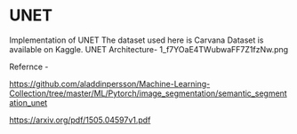 # UNET

Implementation of UNET 
The dataset used here is Carvana Dataset is available on Kaggle.
 UNET Architecture-
 1_f7YOaE4TWubwaFF7Z1fzNw.png

Refernce - 

https://github.com/aladdinpersson/Machine-Learning-Collection/tree/master/ML/Pytorch/image_segmentation/semantic_segmentation_unet

https://arxiv.org/pdf/1505.04597v1.pdf
